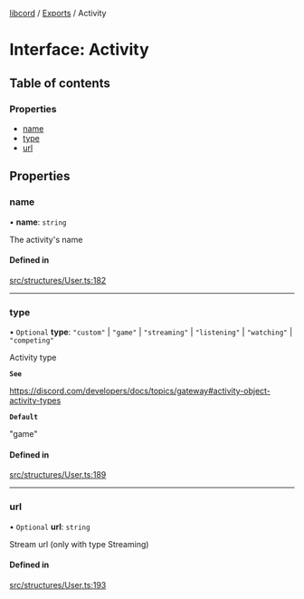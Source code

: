 [libcord](../README.md) / [Exports](../modules.md) / Activity

# Interface: Activity

## Table of contents

### Properties

- [name](Activity.md#name)
- [type](Activity.md#type)
- [url](Activity.md#url)

## Properties

### name

• **name**: `string`

The activity's name

#### Defined in

[src/structures/User.ts:182](https://github.com/Libcord/libcord/blob/f2b4cca/src/structures/User.ts#L182)

___

### type

• `Optional` **type**: ``"custom"`` \| ``"game"`` \| ``"streaming"`` \| ``"listening"`` \| ``"watching"`` \| ``"competing"``

Activity type

**`See`**

https://discord.com/developers/docs/topics/gateway#activity-object-activity-types

**`Default`**

"game"

#### Defined in

[src/structures/User.ts:189](https://github.com/Libcord/libcord/blob/f2b4cca/src/structures/User.ts#L189)

___

### url

• `Optional` **url**: `string`

Stream url (only with type Streaming)

#### Defined in

[src/structures/User.ts:193](https://github.com/Libcord/libcord/blob/f2b4cca/src/structures/User.ts#L193)
